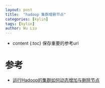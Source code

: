 ```yaml
---
layout: post
title:  "hadoop 集群增删节点"
categories: [kylin]
tags: [kylin]
author: Wu Liu
---
```


* content
{:toc}
保存重要的参考url




# 参考
 - [运行Hadoop的集群如何动态增加与删除节点](http://www.aboutyun.com/thread-7532-1-1.html)
